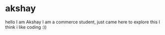 # akshay
hello I am Akshay 
I am a commerce student, just came here to explore this 
I think i like coding :))
